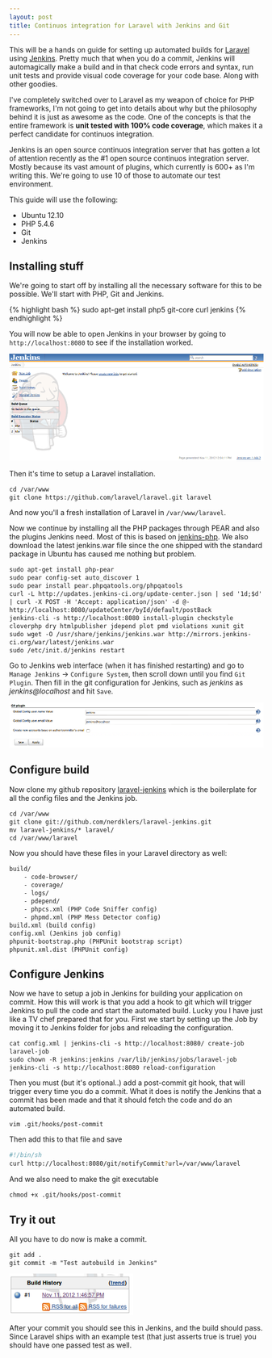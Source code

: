 ```yaml
---
layout: post
title: Continuos integration for Laravel with Jenkins and Git
---
```


This will be a hands on guide for setting up automated builds for [Laravel][1] using [Jenkins][2]. Pretty much that when you do a commit, Jenkins will automagically make a build and in that check code errors and syntax, run unit tests and provide visual code coverage for your code base. Along with other goodies.

<!-- more -->

I've completely switched over to Laravel as my weapon of choice for PHP frameworks, I'm not going to get into details about why but the philosophy behind it is just as awesome as the code. One of the concepts is that the entire framework is **unit tested with 100% code coverage**, which makes it a perfect candidate for continuos integration. 

Jenkins is an open source continuos integration server that has gotten a lot of attention recently as the #1 open source continuos integration server. Mostly because its vast amount of plugins, which currently is 600+ as I'm writing this. We're going to use 10 of those to automate our test environment. 

This guide will use the following: 

*   Ubuntu 12.10
*   PHP 5.4.6
*   Git
*   Jenkins

## Installing stuff

We're going to start off by installing all the necessary software for this to be possible. We'll start with PHP, Git and Jenkins. 

{% highlight bash %}
sudo apt-get install php5 git-core curl jenkins
{% endhighlight %}

You will now be able to open Jenkins in your browser by going to  `http://localhost:8080` to see if the installation worked.

![](/public/img/jenkins.png)

Then it's time to setup a Laravel installation.

```
cd /var/www
git clone https://github.com/laravel/laravel.git laravel
```

And now you'll a fresh installation of Laravel in  `/var/www/laravel`. 

Now we continue by installing all the PHP packages through PEAR and also the plugins Jenkins need. Most of this is based on [jenkins-php][4]. We also download the latest jenkins.war file since the one shipped with the standard package in Ubuntu has caused me nothing but problem.

```
sudo apt-get install php-pear
sudo pear config-set auto_discover 1
sudo pear install pear.phpqatools.org/phpqatools
curl -L http://updates.jenkins-ci.org/update-center.json | sed '1d;$d' | curl -X POST -H 'Accept: application/json' -d @- http://localhost:8080/updateCenter/byId/default/postBack
jenkins-cli -s http://localhost:8080 install-plugin checkstyle cloverphp dry htmlpublisher jdepend plot pmd violations xunit git
sudo wget -O /usr/share/jenkins/jenkins.war http://mirrors.jenkins-ci.org/war/latest/jenkins.war
sudo /etc/init.d/jenkins restart
```

Go to Jenkins web interface (when it has finished restarting) and go to `Manage Jenkins` -> `Configure System`, then scroll down until you find `Git Plugin`. Then fill in the git configuration for Jenkins, such as *jenkins* as *jenkins@localhost* and hit `Save`.

![](/public/img/jenkins-git-settings.png)

## Configure build 

Now clone my github repository [laravel-jenkins][6] which is the boilerplate for all the config files and the Jenkins job.

```
cd /var/www
git clone git://github.com/nerdklers/laravel-jenkins.git
mv laravel-jenkins/* laravel/
cd /var/www/laravel
```

Now you should have these files in your Laravel directory as well: 

```
build/
    - code-browser/
    - coverage/
    - logs/
    - pdepend/
    - phpcs.xml (PHP Code Sniffer config)
    - phpmd.xml (PHP Mess Detector config)
build.xml (build config)
config.xml (Jenkins job config)
phpunit-bootstrap.php (PHPUnit bootstrap script)
phpunit.xml.dist (PHPUnit config)
```

## Configure Jenkins 

Now we have to setup a job in Jenkins for building your application on commit. How this will work is that you add a hook to git which will trigger Jenkins to pull the code and start the automated build. Lucky you I have just like a TV chef prepared that for you. First we start by setting up the Job by moving it to Jenkins folder for jobs and reloading the configuration. 

```
cat config.xml | jenkins-cli -s http://localhost:8080/ create-job laravel-job
sudo chown -R jenkins:jenkins /var/lib/jenkins/jobs/laravel-job  
jenkins-cli -s http://localhost:8080 reload-configuration
```

Then you must (but it's optional..) add a post-commit git hook, that will trigger every time you do a commit. What it does is notify the Jenkins that a commit has been made and that it should fetch the code and do an automated build. 

```
vim .git/hooks/post-commit 
```

Then add this to that file and save 

```bash
#!/bin/sh
curl http://localhost:8080/git/notifyCommit?url=/var/www/laravel
```

And we also need to make the git executable 

```
chmod +x .git/hooks/post-commit
```

## Try it out 

All you have to do now is make a commit. 

```
git add .
git commit -m "Test autobuild in Jenkins"
```

![](/public/img/jenkins-build.png)

After your commit you should see this in Jenkins, and the build should pass. Since Laravel ships with an example test (that just asserts true is true) you should have one passed test as well.

 [1]: http://www.laravel.com
 [2]: http://www.jenkins-ci.org
 [3]: http://www.codingswag.com/wp-content/uploads/2012/11/jenkins.png
 [4]: http://jenkins-php.org/
 [5]: http://www.codingswag.com/wp-content/uploads/2012/11/jenkins-git-settings.png
 [6]: https://github.com/nerdklers/laravel-jenkins